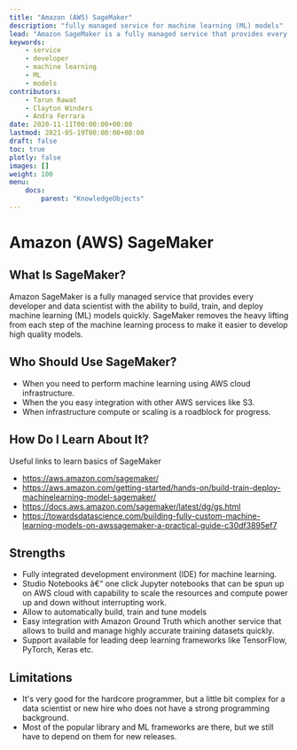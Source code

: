 ```yaml
---
title: "Amazon (AWS) SageMaker"
description: "fully managed service for machine learning (ML) models"
lead: "Amazon SageMaker is a fully managed service that provides every developer and data scientist with the ability to build, train, and deploy machine learning (ML) models quickly"
keywords:
    - service
    - developer
    - machine learning
    - ML
    - models
contributors:
    - Tarun Rawat
    - Clayton Winders
    - Andra Ferrara
date: 2020-11-11T00:00:00+00:00
lastmod: 2021-05-19T00:00:00+00:00
draft: false
toc: true
plotly: false
images: []
weight: 100
menu:
    docs:
        parent: "KnowledgeObjects"
---
```


# Amazon (AWS) SageMaker

## What Is SageMaker?
Amazon SageMaker is a fully managed service that provides every developer and data scientist with the ability to build, train, and deploy machine learning (ML) models quickly. SageMaker removes the heavy lifting from each step of the machine learning process to make it easier to develop high quality models.

## Who Should Use SageMaker?
- When you need to perform machine learning using AWS cloud infrastructure.
- When the you easy integration with other AWS services like S3.
- When infrastructure compute or scaling is a roadblock for progress.

## How Do I Learn About It? 
Useful links to learn basics of SageMaker
- https://aws.amazon.com/sagemaker/
- https://aws.amazon.com/getting-started/hands-on/build-train-deploy-machinelearning-model-sagemaker/
- https://docs.aws.amazon.com/sagemaker/latest/dg/gs.html
- https://towardsdatascience.com/building-fully-custom-machine-learning-models-on-awssagemaker-a-practical-guide-c30df3895ef7

## Strengths 
- Fully integrated development environment (IDE) for machine learning.
- Studio Notebooks â€“ one click Jupyter notebooks that can be spun up on AWS cloud with
capability to scale the resources and compute power up and down without interrupting
work.
- Allow to automatically build, train and tune models
- Easy integration with Amazon Ground Truth which another service that allows to build and
manage highly accurate training datasets quickly.
- Support available for leading deep learning frameworks like TensorFlow, PyTorch, Keras
etc.

## Limitations 
- It's very good for the hardcore programmer, but a little bit complex for a data scientist or new hire who does not have a strong programming background.
- Most of the popular library and ML frameworks are there, but we still have to depend on
them for new releases.
